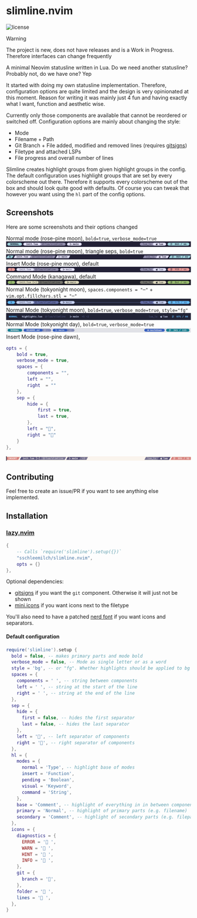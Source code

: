 # slimline.nvim

<!-- panvimdoc-ignore-start -->

![license](https://img.shields.io/github/license/sschleemilch/slimline.nvim?style=flat-square)

<!-- panvimdoc-ignore-end -->

> [!WARNING]
> The project is new, does not have releases and is a Work in Progress. Therefore interfaces can change frequently

A minimal Neovim statusline written in Lua.
Do we need another statusline? Probably not, do we have one? Yep

It started with doing my own statusline implementation.
Therefore, configuration options are quite limited and the design is very
opinionated at this moment.
Reason for writing it was mainly just 4 fun and having exactly what I want, function and aesthetic wise.

Currently only those components are available that cannot be reordered or switched off.
Configuration options are mainly about changing the style:

- Mode
- Filename + Path
- Git Branch + File added, modified and removed lines (requires [gitsigns](https://github.com/lewis6991/gitsigns.nvim))
- Filetype and attached LSPs
- File progress and overall number of lines

Slimline creates highlight groups from given highlight groups in the config.
The default configuration uses highlight groups that are set by every colorscheme out there.
Therefore it supports every colorscheme out of the box and should look quite good with defaults.
Of course you can tweak that however you want using the `hl` part of the config options.

## Screenshots

Here are some screenshots and their options changed

Normal mode (rose-pine moon), `bold=true`, `verbose_mode=true`
![s1](./doc/screenshots/s1.png)
Normal mode (rose-pine moon), triangle seps, `bold=true`
![s2](./doc/screenshots/s2.png)
Insert Mode (rose-pine moon), default
![s3](./doc/screenshots/s3.png)
Command Mode (kanagawa), default
![s4](./doc/screenshots/s4.png)
Normal Mode (tokyonight moon), `spaces.components = "─"` + `vim.opt.fillchars.stl = "─"`
![s5](./doc/screenshots/s5.png)
Normal Mode (tokyonight moon), `bold=true`, `verbose_mode=true`, `style="fg"`
![s6](./doc/screenshots/s6.png)
Normal Mode (tokyonight day), `bold=true`, `verbose_mode=true`
![s7](./doc/screenshots/s7.png)
Insert Mode (rose-pine dawn),

```lua
opts = {
    bold = true,
    verbose_mode = true,
    spaces = {
        components = "",
        left = "",
        right  = ""
    },
    sep = {
        hide = {
            first = true,
            last = true,
        },
        left = "",
        right = ""
    }
},
```

![s8](./doc/screenshots/s8.png)

## Contributing

Feel free to create an issue/PR if you want to see anything else implemented.

<!-- panvimdoc-ignore-start -->

## Installation

### [lazy.nvim](https://github.com/folke/lazy.nvim)

```lua
{
    -- Calls `require('slimline').setup({})`
    "sschleemilch/slimline.nvim",
    opts = {}
},
```

Optional dependencies:

- [gitsigns](https://github.com/lewis6991/gitsigns.nvim) if you want the `git` component. Otherwise it will just not be shown
- [mini.icons](https://github.com/echasnovski/mini.icons) if you want icons next to the filetype

You'll also need to have a patched [nerd font](https://www.nerdfonts.com/) if you want icons and separators.

#### Default configuration

```lua
require('slimline').setup {
  bold = false, -- makes primary parts and mode bold
  verbose_mode = false, -- Mode as single letter or as a word
  style = 'bg', -- or "fg". Whether highlights should be applied to bg or fg of components
  spaces = {
    components = ' ', -- string between components
    left = ' ', -- string at the start of the line
    right = ' ', -- string at the end of the line
  },
  sep = {
    hide = {
      first = false, -- hides the first separator
      last = false, -- hides the last separator
    },
    left = '', -- left separator of components
    right = '', -- right separator of components
  },
  hl = {
    modes = {
      normal = 'Type', -- highlight base of modes
      insert = 'Function',
      pending = 'Boolean',
      visual = 'Keyword',
      command = 'String',
    },
    base = 'Comment', -- highlight of everything in in between components
    primary = 'Normal', -- highlight of primary parts (e.g. filename)
    secondary = 'Comment', -- highlight of secondary parts (e.g. filepath)
  },
  icons = {
    diagnostics = {
      ERROR = ' ',
      WARN = ' ',
      HINT = ' ',
      INFO = ' ',
    },
    git = {
      branch = '',
    },
    folder = ' ',
    lines = ' ',
  },
}
```
